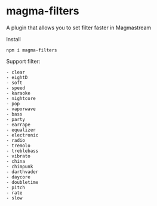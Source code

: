 # magma-filters
A plugin that allows you to set filter faster in Magmastream

Install
```
npm i magma-filters
```

Support filter:
```
- clear
- eightD
- soft
- speed
- karaoke
- nightcore
- pop
- vaporwave
- bass
- party
- earrape
- equalizer
- electronic
- radio
- tremolo
- treblebass
- vibrato
- china
- chimpunk
- darthvader
- daycore
- doubletime
- pitch
- rate
- slow
```
